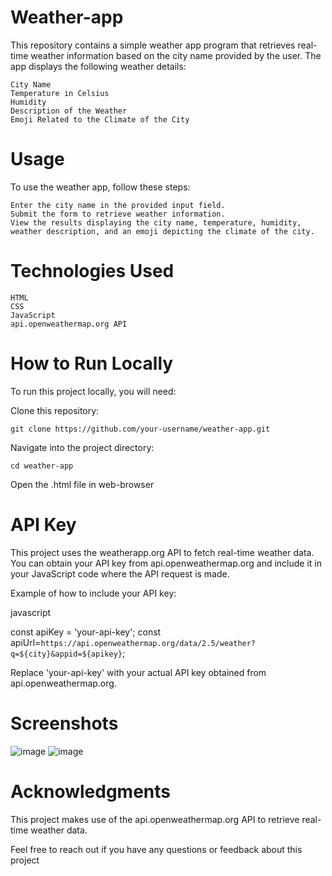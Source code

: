 # Weather-app

This repository contains a simple weather app program that retrieves real-time weather information based on the city name provided by the user. The app displays the following weather details:

    City Name
    Temperature in Celsius
    Humidity
    Description of the Weather
    Emoji Related to the Climate of the City

# Usage

To use the weather app, follow these steps:

    Enter the city name in the provided input field.
    Submit the form to retrieve weather information.
    View the results displaying the city name, temperature, humidity, weather description, and an emoji depicting the climate of the city.

# Technologies Used

    HTML
    CSS
    JavaScript
    api.openweathermap.org API

# How to Run Locally

To run this project locally, you will need:

Clone this repository:

   ```git clone https://github.com/your-username/weather-app.git```

Navigate into the project directory:

   ```cd weather-app```

Open the .html file in web-browser

# API Key

This project uses the weatherapp.org API to fetch real-time weather data. You can obtain your API key from api.openweathermap.org and include it in your JavaScript code where the API request is made.

Example of how to include your API key:

javascript

const apiKey = 'your-api-key';
const apiUrl=`https://api.openweathermap.org/data/2.5/weather?q=${city}&appid=${apikey}`;

Replace 'your-api-key' with your actual API key obtained from api.openweathermap.org.

# Screenshots
![image](https://github.com/user-attachments/assets/1426a07e-935a-439e-abb0-5e49fe323b33)
![image](https://github.com/user-attachments/assets/121b0b28-7ed6-4657-b25d-52706a081d04)

# Acknowledgments

This project makes use of the api.openweathermap.org API to retrieve real-time weather data.

Feel free to reach out if you have any questions or feedback about this project
